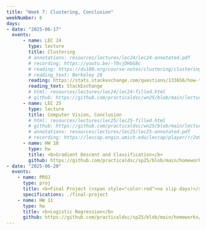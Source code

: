 ```yaml
---
title: "Week 7: Clustering, Conclusion"
weekNumber: 6
days:
- date: "2025-06-17"
  events:
      - name: LEC 24
        type: lecture
        title: Clustering
        # annotations: resources/lectures/lec24/lec24-annotated.pdf
        # recording: https://youtu.be/-T0vjDHbG8c
        # reading: https://ds100.org/course-notes/clustering/clustering.html
        # reading_text: Berkeley 26
        reading: https://stats.stackexchange.com/questions/133656/how-to-understand-the-drawbacks-of-k-means
        reading_text: StackExchange
        # html: resources/lectures/lec24/lec24-filled.html
        # github: https://github.com/practicaldsc/wn25/blob/main/lectures/lec24/
      - name: LEC 25
        type: lecture
        title: Computer Vision, Conclusion
        # html: resources/lectures/lec25/lec25-filled.html
        # github: https://github.com/practicaldsc/wn25/blob/main/lectures/lec25/
        # annotations: resources/lectures/lec25/lec25-annotated.pdf
        # recording: https://leccap.engin.umich.edu/leccap/player/r/2o9zjg
      - name: HW 10
        type: hw
        title: <b>Gradient Descent and Classification</b>
        github: https://github.com/practicaldsc/sp25/blob/main/homeworks/hw10/hw10.ipynb
- date: "2025-06-20"
  events:
    - name: PROJ
      type: proj
      title: <b>Final Project (<span style="color:red">no slip days!</span>)</b>
      specifications: ./final-project
    - name: HW 11
      type: hw
      title: <b>Logistic Regression</b>
      github: https://github.com/practicaldsc/sp25/blob/main/homeworks/hw11/hw11.ipynb
---
```

  
